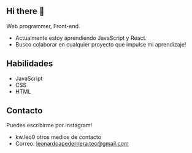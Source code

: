 ## Hi there 👋

<!--
**nt-leoleo/nt-leoleo** is a ✨ _special_ ✨ repository because its `README.md` (this file) appears on your GitHub profile.

Here are some ideas to get you started:

- 🔭 I’m currently working on ...
- 🌱 I’m currently learning ...
- 👯 I’m looking to collaborate on ...
- 🤔 I’m looking for help with ...
- 💬 Ask me about ...
- 📫 How to reach me: ...
- 😄 Pronouns: ...
- ⚡ Fun fact: ...
-->

Web programmer, Front-end. 
- Actualmente estoy aprendiendo JavaScript y React.
- Busco colaborar en cualquier proyecto que impulse mi aprendizaje!

## Habilidades
- JavaScript
- CSS
- HTML

## Contacto
Puedes escribirme por instagram!
- kw.leo0
otros medios de contacto
- Correo: leonardoapedernera.tec@gmail.com
